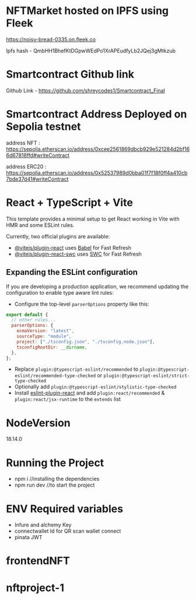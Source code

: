 # NFTMarket hosted on IPFS using Fleek

[https://noisy-bread-0335.on.fleek.co
](https://noisy-bread-0335.on.fleek.co/)

Ipfs hash - QmbHH1BhefKtDGpwWEdPo1XrAPEudfyLb2JQej3gMtkzub
# Smartcontract Github link
Github Link - https://github.com/shreycodes1/Smartcontract_Final


# Smartcontract Address Deployed on Sepolia testnet 

address NFT : https://sepolia.etherscan.io/address/0xcee2561869dbcb929e521284d2bf166d67818ffd#writeContract

address ERC20 : https://sepolia.etherscan.io/address/0x52537989d0bba01f7f18f0ff4a410cb7bde37d41#writeContract

# React + TypeScript + Vite

This template provides a minimal setup to get React working in Vite with HMR and some ESLint rules.

Currently, two official plugins are available:

- [@vitejs/plugin-react](https://github.com/vitejs/vite-plugin-react/blob/main/packages/plugin-react/README.md) uses [Babel](https://babeljs.io/) for Fast Refresh
- [@vitejs/plugin-react-swc](https://github.com/vitejs/vite-plugin-react-swc) uses [SWC](https://swc.rs/) for Fast Refresh

## Expanding the ESLint configuration

If you are developing a production application, we recommend updating the configuration to enable type aware lint rules:

- Configure the top-level `parserOptions` property like this:

```js
export default {
  // other rules...
  parserOptions: {
    ecmaVersion: "latest",
    sourceType: "module",
    project: ["./tsconfig.json", "./tsconfig.node.json"],
    tsconfigRootDir: __dirname,
  },
};
```

- Replace `plugin:@typescript-eslint/recommended` to `plugin:@typescript-eslint/recommended-type-checked` or `plugin:@typescript-eslint/strict-type-checked`
- Optionally add `plugin:@typescript-eslint/stylistic-type-checked`
- Install [eslint-plugin-react](https://github.com/jsx-eslint/eslint-plugin-react) and add `plugin:react/recommended` & `plugin:react/jsx-runtime` to the `extends` list


# NodeVersion

18.14.0

# Running the Project

- npm i //installing the dependencies
- npm run dev //to start the project

# ENV Required variables

- Infure and alchemy Key
- connectwallet Id for QR scan wallet connect
- pinata JWT
# frontendNFT
# nftproject-1
